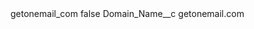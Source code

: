 <?xml version="1.0" encoding="UTF-8"?>
<CustomMetadata xmlns="http://soap.sforce.com/2006/04/metadata" xmlns:xsi="http://www.w3.org/2001/XMLSchema-instance" xmlns:xsd="http://www.w3.org/2001/XMLSchema">
    <label>getonemail_com</label>
    <protected>false</protected>
    <values>
        <field>Domain_Name__c</field>
        <value xsi:type="xsd:string">getonemail.com</value>
    </values>
</CustomMetadata>
